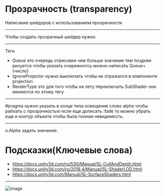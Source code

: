 # Прозрачность (transparency)
Написание шейдоров с использованием прозрачности
***
Чтобы создать прозрачный шейдер нужно
*** 
Теги
 - Queue это очередь отрисовки чем больше значение тем позднее рисуется чтобы указать очережнотсь можно написать Queue+{число}
 - IgnoreProjector нужно выключать чтобы не отражался в компоненте projection 
 - RenderType это для того чтобы на лету переключать SubShader они меняются по этому тегу
***
#pragma нужно указать в конце типа освещения слово alpha чтобы рабоать с прозрачностью если еще дописать :fade то можно убрать еще и контур объекта чтобы была полная невидимость.
***
o.Alpha задать значение.
# Подсказки(Ключевые слова)
 - https://docs.unity3d.com/ru/530/Manual/SL-CullAndDepth.html
 - https://docs.unity3d.com/ru/2018.4/Manual/SL-ShaderLOD.html
 - https://docs.unity3d.com/Manual/SL-SurfaceShaders.html
***
![image](https://user-images.githubusercontent.com/38101615/204515373-1651006e-f464-4fae-927a-681a5411e3d5.png)

